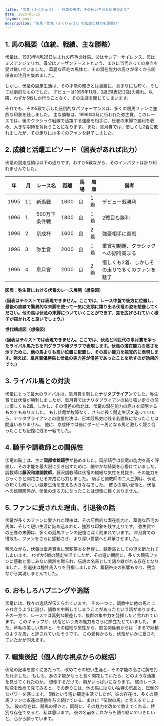 ```yaml
---
title: "伏竜（ふくりゅう） - 悲劇の天才、その短い生涯と伝説の走り"
date: 2025-06-15
layout: post
description: "名馬『伏竜（ふくりゅう）』の伝説と魅力を深堀り"
---
```


## 1. 馬の概要（血統、戦績、主な勝鞍）

伏竜は、1993年4月26日生まれの芦毛の牡馬。父はサンデーサイレンス、母はミスアンジェリカ、母父はノーザンテーストという、まさに当代きっての良血を受け継いでいました。  華麗な芦毛の馬体と、その潜在能力の高さが早くから関係者の注目を集めました。

しかし、伏竜の競走生活は、その才能の輝きとは裏腹に、あまりにも短く、そして悲劇的なものでした。  デビューは1995年11月、3歳(現表記:2歳)の暮れ。以降、わずか5戦しか行うことなく、その生涯を閉じてしまいます。

それでも、その5戦で示した圧倒的なパフォーマンスは、多くの競馬ファンに強烈な印象を残しました。  主な勝鞍は、1996年3月に行われた弥生賞。このレースでは、後のクラシック戦線で活躍する強豪を相手に、圧巻の末脚で勝利を収め、大きな期待を背負うことになります。  また、皐月賞では、惜しくも2着に敗れましたが、その走りには多くのファンを魅了しました。


## 2. 成績と活躍エピソード（図表があれば出力）

伏竜の競走成績は以下の通りです。わずか5戦ながら、そのインパクトは計り知れませんでした。

| 年 | 月 | レース名         | 距離 | 馬場 | 着順 | 備考                               |
|---|----|-----------------|-----|-----|-----|------------------------------------|
| 1995 | 11 | 新馬戦           | 1600 | 良   | 1着 | デビュー戦勝利                       |
| 1996 | 1 | 500万下条件戦     | 1800 | 良   | 1着 | 2戦目も勝利                         |
| 1996 | 2 | 京成杯           | 1600 | 良   | 2着 | 強豪相手に善戦                       |
| 1996 | 3 | 弥生賞           | 2000 | 良   | 1着 | 重賞初制覇、クラシックへの期待高まる |
| 1996 | 4 | 皐月賞           | 2000 | 良   | 2着 | 惜しくも2着、しかしその走りで多くのファンを魅了 |


**図表：弥生賞における伏竜のレース展開（想像図）**

**(図表はテキストでは表現できません。ここでは、レース中盤で後方に位置し、最後の直線で驚異的な末脚を使って一気に先頭に躍り出る伏竜の姿を想像してください。他の馬は伏竜の末脚についていくことができず、差を広げられていく様子が描かれると良いでしょう。)**

**世代構成図（想像図）**

**(図表はテキストでは表現できません。ここでは、伏竜と同世代の皐月賞を争ったライバル馬たちを円グラフや棒グラフで表現します。伏竜の潜在能力の高さを示すために、他の馬よりも高い位置に配置し、その高い能力を視覚的に表現します。例えば、皐月賞優勝馬と伏竜の実力差が僅差であったことを示すのが効果的です。)**


## 3. ライバル馬との対決

伏竜にとって最大のライバルは、皐月賞を制した**ナリタブライアン**でした。弥生賞では伏竜が勝利しましたが、皐月賞ではナリタブライアンの粘り強い走りの前に惜しくも2着。しかし、その僅差の敗北は、伏竜の潜在能力の高さを証明するものでもありました。  もし伏竜が故障なく、さらに長く競走生活を送っていたら、ナリタブライアンとの直接対決は、日本競馬史に残る名勝負になったことは間違いありません。  他に、京成杯では後にダービー馬となる馬と激しく競り合ったことも記憶に残る一戦でした。


## 4. 騎手や調教師との関係性

伏竜の鞍上は、主に**岡部幸雄騎手**が務めました。岡部騎手は伏竜の能力を高く評価し、その才能を最大限に引き出すために、細やかな騎乗を心掛けていました。  調教師は**藤沢和雄調教師**。藤沢調教師は伏竜の繊細な気性を見抜き、その能力をじっくりと開花させる育成に尽力しました。  騎手と調教師の二人三脚は、伏竜の短くも輝かしい競走生活を支える大きな柱でした。  彼らの深い愛情と、伏竜への信頼関係が、伏竜の走る力になったことは想像に難くありません。


## 5. ファンに愛された理由、引退後の話

伏竜が多くのファンに愛された理由は、その圧倒的な潜在能力と、華麗な芦毛の馬体、そして短い生涯に詰め込まれた、強烈な印象を残す走りです。  弥生賞での圧巻の末脚は、多くの競馬ファンの記憶に深く刻まれています。 皐月賞での惜敗も、ファンをさらに感動させ、より深い愛情へと昇華させました。

残念ながら、伏竜は皐月賞後に繋靭帯炎を発症し、競走馬としての道を断たれてしまいます。  わずか5戦の競走生活でしたが、その短い期間に、多くの競馬ファンに感動と惜しみない賛辞を贈られ、伝説の名馬として語り継がれる存在となりました。  引退後は種牡馬入りを目指しましたが、繋靭帯炎の影響もあり、残念ながら実現しませんでした。


## 6. おもしろハプニングや逸話

伏竜には、数々の逸話が伝えられています。  その一つに、調教中に他の馬とじゃれ合うように遊び、調教を中断してしまうことがあったという話があります。  その一方で、レースでは真剣な眼差しで、抜群の集中力を発揮したと言われています。  このギャップが、伏竜という馬の魅力をさらに際立たせていました。  また、芦毛の美しい馬体と、その繊細な気性から、厩舎関係者からは「まるで妖精のような馬」と評されていたそうです。  この愛称からも、伏竜がいかに愛されていたかが伺えます。


## 7. 編集後記（個人的な視点からの総括）

伏竜の記事を書くにあたって、改めてその短い生涯と、その才能の高さに胸を打たれました。  もしも、あの才能がもっと長く開花していたら、どのような活躍を見せてくれたのか。  想像するだけで、胸がいっぱいになります。  彼のレース映像を改めて見てみると、その走りには、他の馬にはない独特の気品と、圧倒的なパワーを感じます。  5戦という短い競走生活でしたが、彼の存在は、多くの競馬ファンに永遠の感動を与え続けている、まさに「伝説の馬」と言えるでしょう。  彼の存在は、競馬の儚さと、同時に、その魅力を改めて教えてくれる、特別な存在であると、私は思います。  彼の名前をこれからも語り継いでいきたいと、心から願っています。
